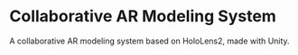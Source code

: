 # Collaborative AR Modeling System
A collaborative AR modeling system based on HoloLens2, made with Unity.

